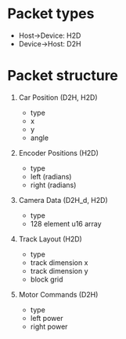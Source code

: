# Packet types

- Host->Device: H2D
- Device->Host: D2H

# Packet structure

1. Car Position (D2H, H2D)
    - type
    - x
    - y
    - angle

2. Encoder Positions (H2D)
    - type
    - left (radians)
    - right (radians)

3. Camera Data (D2H_d, H2D)
    - type
    - 128 element u16 array

4. Track Layout (H2D)
    - type
    - track dimension x
    - track dimension y
    - block grid

5. Motor Commands (D2H)
    - type
    - left power
    - right power
